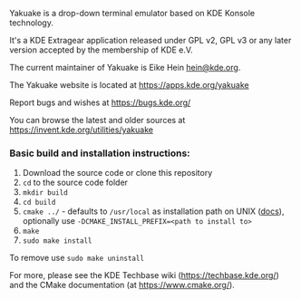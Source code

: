 Yakuake is a drop-down terminal emulator based on KDE Konsole technology.


It's a KDE Extragear application released under GPL v2, GPL v3 or any later
version accepted by the membership of KDE e.V.

The current maintainer of Yakuake is Eike Hein <hein@kde.org>.


The Yakuake website is located at https://apps.kde.org/yakuake

Report bugs and wishes at https://bugs.kde.org/

You can browse the latest and older sources at https://invent.kde.org/utilities/yakuake


### Basic build and installation instructions:

1. Download the source code or clone this repository
2. `cd` to the source code folder
3. `mkdir build`
4. `cd build`
5. `cmake ../` - defaults to `/usr/local` as installation path on UNIX ([docs](https://cmake.org/cmake/help/latest/variable/CMAKE_INSTALL_PREFIX.html)), optionally use `-DCMAKE_INSTALL_PREFIX=<path to install to>`
6. `make`
7. `sudo make install`

To remove use `sudo make uninstall`

For more, please see the KDE Techbase wiki (https://techbase.kde.org/) and
the CMake documentation (at https://www.cmake.org/).
